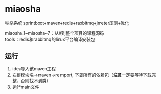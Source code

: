 # miaosha
秒杀系统 sprintboot+maven+redis+rabbitmq+jmeter压测+优化

miaosha_1\~miaosha~7：从0到整个项目的课程源码  
tools：redis和rabbitmq的linux平台编译安装包

## 运行  
1. idea导入该maven工程  
2. 右键模块名->maven->reimport, 下载所有的依赖包（**注意**一定要等待下载完整，否则找不到类）  
3. 运行main文件
